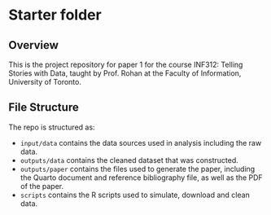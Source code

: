 # Starter folder

## Overview

This is the project repository for paper 1 for the course INF312: Telling Stories with Data, taught by Prof. Rohan at the Faculty of Information, University of Toronto.

## File Structure

The repo is structured as:

-   `input/data` contains the data sources used in analysis including the raw data.
-   `outputs/data` contains the cleaned dataset that was constructed.
-   `outputs/paper` contains the files used to generate the paper, including the Quarto document and reference bibliography file, as well as the PDF of the paper. 
-   `scripts` contains the R scripts used to simulate, download and clean data.
